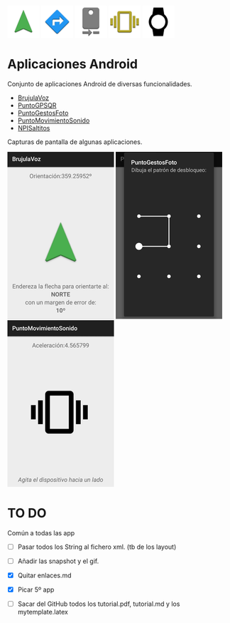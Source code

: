[![BrujulaVoz](BrujulaVoz/app/src/main/res/mipmap-hdpi/ic_launcher.png)](BrujulaVoz)
[![PuntoGPSQR](PuntoGPSQR/app/src/main/res/mipmap-hdpi/ic_launcher.png)](PuntoGPSQR)
[![PuntoGestosFoto](PuntoGestosFoto/app/src/main/res/mipmap-hdpi/ic_launcher.png)](PuntoGestosFoto)
[![PuntoMovimientoSonido](PuntoMovimientoSonido/app/src/main/res/mipmap-hdpi/ic_launcher.png)](PuntoMovimientoSonido)
[![NPISaltitos](NPISaltitos/app/src/main/res/mipmap-hdpi/ic_launcher.png)](NPISaltitos)

# Aplicaciones Android

Conjunto de aplicaciones Android de diversas funcionalidades.

 - [BrujulaVoz](BrujulaVoz)
 - [PuntoGPSQR](PuntoGPSQR)
 - [PuntoGestosFoto](PuntoGestosFoto)
 - [PuntoMovimientoSonido](PuntoMovimientoSonido)
 - [NPISaltitos](NPISaltitos)

Capturas de pantalla de algunas aplicaciones.

![BrujulaVoz](BrujulaVoz/snapshot/snapshot3.png)
![PuntoGestosFoto](PuntoGestosFoto/snapshot/snapshot3.png)
![PuntoMovimientoSonido](PuntoMovimientoSonido/snapshot/snapshot1.png)

# TO DO

Común a todas las app

* [ ] Pasar todos los String al fichero xml. (tb de los layout)
* [ ] Añadir las snapshot y el gif.
* [x] Quitar enlaces.md
* [x] Picar 5º app
* [ ] Sacar del GitHub todos los tutorial.pdf, tutorial.md y los mytemplate.latex

